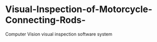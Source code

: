 # Visual-Inspection-of-Motorcycle-Connecting-Rods-
Computer Vision visual inspection software system
